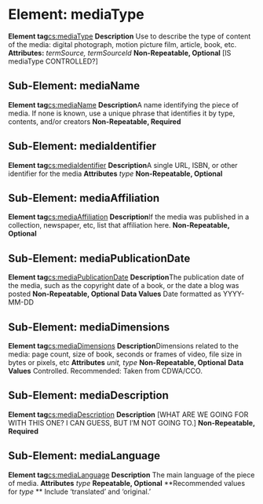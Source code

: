 # Element: mediaType
**Element tag**<cs:mediaType>
**Description** Use to describe the type of content of the media: digital photograph, motion picture film, article, book, etc.
**Attributes:** *termSource, termSourceId*
**Non-Repeatable, Optional**
[IS mediaType CONTROLLED?]
## Sub-Element: mediaName
**Element tag**<cs:mediaName>
**Description**A name identifying the piece of media. If none is known, use a unique phrase that identifies it by type, contents, and/or creators
**Non-Repeatable, Required**
## Sub-Element: mediaIdentifier
**Element tag**<cs:mediaIdentifier>
**Description**A single URL, ISBN, or other identifier for the media
**Attributes** *type*
**Non-Repeatable, Optional**
## Sub-Element: mediaAffiliation
**Element tag**<cs:mediaAffiliation>
**Description**If the media was published in a collection, newspaper, etc, list that affiliation here.
**Non-Repeatable, Optional**
## Sub-Element: mediaPublicationDate
**Element tag**<cs:mediaPublicationDate>
**Description**The publication date of the media, such as the copyright date of a book, or the date a blog was posted
**Non-Repeatable, Optional**
**Data Values** Date formatted as YYYY-MM-DD
## Sub-Element: mediaDimensions
**Element tag**<cs:mediaDimensions>
**Description**Dimensions related to the media: page count, size of book, seconds or frames of video, file size in bytes or pixels, etc
**Attributes** *unit, type*
**Non-Repeatable, Optional**
**Data Values** Controlled.  Recommended: Taken from CDWA/CCO.
## Sub-Element: mediaDescription
**Element tag**<cs:mediaDescription>
**Description** [WHAT ARE WE GOING FOR WITH THIS ONE?  I CAN GUESS, BUT I’M NOT GOING TO.]
**Non-Repeatable, Required**
## Sub-Element: mediaLanguage
**Element tag**<cs:mediaLanguage>
**Description** The main language of the piece of media.
**Attributes** *type*
**Repeatable, Optional**
**Recommended values for *type* ** Include ‘translated’ and ‘original.’
